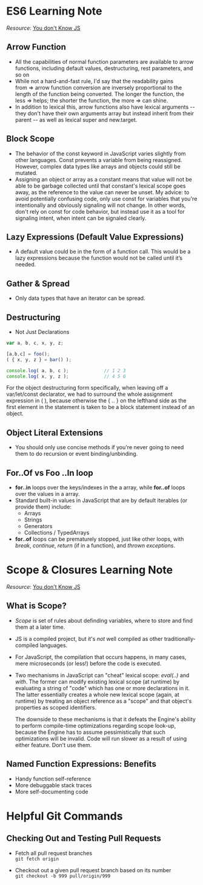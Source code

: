# ES6 Learning Note
*Resource*: [You don't Know JS](https://github.com/getify/You-Dont-Know-JS/blob/master/es6%20&%20beyond/README.md#you-dont-know-js-es6--beyond)

## Arrow Function ##
* All the capabilities of normal function parameters are available to arrow functions, including default values, destructuring, rest parameters, and so on
* While not a hard-and-fast rule, I'd say that the readability gains from => arrow function conversion are inversely proportional to the length of the function being converted. The longer the function, the less => helps; the shorter the function, the more => can shine.
* In addition to lexical this, arrow functions also have lexical arguments -- they don't have their own arguments array but instead inherit from their parent -- as well as lexical super and new.target.


## Block Scope ##
* The behavior of the const keyword in JavaScript varies slightly from other languages. Const prevents a variable from being reassigned. However, complex data types like arrays and objects could still be mutated.
* Assigning an object or array as a constant means that value will not be able to be garbage collected until that constant's lexical scope goes away, as the reference to the value can never be unset. My advice: to avoid potentially confusing code, only use const for variables that you're intentionally and obviously signaling will not change. In other words, don't rely on const for code behavior, but instead use it as a tool for signaling intent, when intent can be signaled clearly.


## Lazy Expressions (Default Value Expressions) ##
* A default value could be in the form of a function call. This would be a lazy expressions because the function would not be called until it’s needed.


## Gather & Spread ##
* Only data types that have an iterator can be spread.


## Destructuring ##
* Not Just Declarations  

```javascript
var a, b, c, x, y, z;

[a,b,c] = foo();
( { x, y, z } = bar() );

console.log( a, b, c );				// 1 2 3
console.log( x, y, z );				// 4 5 6
```

For the object destructuring form specifically, when leaving off a var/let/const declarator, we had to surround the whole assignment expression in ( ), because otherwise the { .. } on the lefthand side as the first element in the statement is taken to be a block statement instead of an object.


## Object Literal Extensions ##
* You should only use concise methods if you're never going to need them to do recursion or event binding/unbinding.


## For..Of vs Foo ..In loop ##
* **for..in** loops over the keys/indexes in the a array, while **for..of** loops over the values in a array.
* Standard built-in values in JavaScript that are by default iterables (or provide them) include:
  * Arrays
  * Strings
  * Generators
  * Collections / TypedArrays
* **for..of** loops can be prematurely stopped, just like other loops, with _break_, _continue_, _return_ (if in a function), and _thrown exceptions_.




# Scope & Closures Learning Note
*Resource*: [You don't Know JS](https://github.com/getify/You-Dont-Know-JS/blob/master/scope%20&%20closures/README.md#you-dont-know-js-scope--closures)

## What is Scope?
* *Scope* is set of rules about definding variables, where to store and find them at a later time.
* JS is a compiled project, but it's _not_ well compiled as other traditionally-compiled languages.
* For JavaScript, the compilation that occurs happens, in many cases, mere microseconds (or less!) before the code is executed. 
* Two mechanisms in JavaScript can "cheat" lexical scope: _eval(..)_ and _with_. The former can modify existing lexical scope (at runtime) by evaluating a string of "code" which has one or more declarations in it. The latter essentially creates a whole new lexical scope (again, at runtime) by treating an object reference as a "scope" and that object's properties as scoped identifiers.
  
  The downside to these mechanisms is that it defeats the Engine's ability to perform compile-time optimizations regarding scope look-up, because the Engine has to assume pessimistically that such optimizations will be invalid. Code will run slower as a result of using either feature. Don't use them.

## Named Function Expressions: Benefits
* Handy function self-reference
* More debuggable stack traces
* More self-documenting code



# Helpful Git Commands #
## Checking Out and Testing Pull Requests ##
* Fetch all pull request branches  
`git fetch origin`

* Checkout out a given pull request branch based on its number  
`git checkout -b 999 pull/origin/999`
